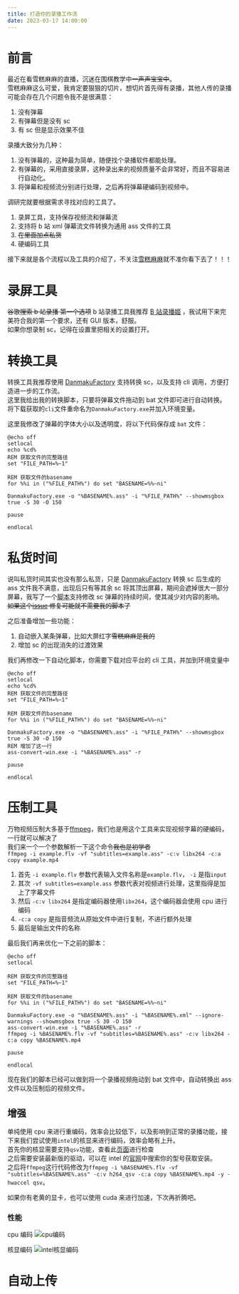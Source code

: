 ```yaml
---
title: 打造你的录播工作流
date: 2023-03-17 14:00:00
---
```


# 前言

最近在看雪糕麻麻的直播，沉迷在围棋教学中~~一声声宝宝中~~。  
雪糕麻麻这么可爱，我肯定要狠狠的切片，想切片首先得有录播，其他人传的录播可能会存在几个问题令我不是很满意：

1. 没有弹幕
2. 有弹幕但是没有 sc
3. 有 sc 但是显示效果不佳

录播大致分为几种：

1. 没有弹幕的，这种最为简单，随便找个录播软件都能处理。
2. 有弹幕的，采用直接录屏，这种录出来的视频质量不会非常好，而且不容易进行自动化。
3. 将弹幕和视频流分别进行处理，之后再将弹幕硬编码到视频中。

调研完就要根据需求寻找对应的工具了。

1. 录屏工具，支持保存视频流和弹幕流
2. 支持将 b 站 xml 弹幕流文件转换为通用 ass 文件的工具
3. ~~在里面加点私货~~
4. 硬编码工具

接下来就是各个流程以及工具的介绍了，不关注[雪糕麻麻](https://live.bilibili.com/27183290)就不准你看下去了！！！

# 录屏工具

~~谷歌搜索 b 站录播 第一个选项~~
b 站录播工具我推荐 [B 站录播姬](https://rec.danmuji.org/) ，我试用下来完美符合我的第一个要求，还有 GUI 版本，舒服。  
如果你想录制 sc，记得在设置里把相关的设置打开。

# 转换工具

转换工具我推荐使用 [DanmakuFactory](https://github.com/hihkm/DanmakuFactory) 支持转换 sc，以及支持 cli 调用，方便打造进一步的工作流。  
这里我给出我的转换脚本，只要将弹幕文件拖动到 bat 文件即可进行自动转换。  
将下载获取的`cli`文件重命名为`DanmakuFactory.exe`并加入环境变量。

这里我修改了弹幕的字体大小以及透明度，将以下代码保存成 `bat` 文件：

```shell
@echo off
setlocal
echo %cd%
REM 获取文件的完整路径
set "FILE_PATH=%~1"

REM 获取文件的basename
for %%i in ("%FILE_PATH%") do set "BASENAME=%%~ni"

DanmakuFactory.exe -o "%BASENAME%.ass" -i "%FILE_PATH%" --showmsgbox true -S 30 -O 150

pause

endlocal
```

# 私货时间

说叫私货时间其实也没有那么私货，只是 [DanmakuFactory](https://github.com/hihkm/DanmakuFactory) 转换 sc 后生成的 ass 文件我不满意，出现后只有等其余 sc 将其顶出屏幕，期间会遮掉很大一部分屏幕，我写了一个[脚本](https://github.com/renmu123/ass-convert)支持修改 sc 弹幕的持续时间，使其减少对内容的影响。  
~~如果这个[issue](https://github.com/hihkm/DanmakuFactory/issues/25) 修复可能就不需要我的脚本了~~

之后准备增加一些功能：

1. 自动嵌入某条弹幕，比如大屏红字~~雪糕麻麻是我的~~
2. 增加 sc 的出现消失的过渡效果

我们再修改一下自动化脚本，你需要下载对应平台的 cli 工具，并加到环境变量中

```shell
@echo off
setlocal
echo %cd%
REM 获取文件的完整路径
set "FILE_PATH=%~1"

REM 获取文件的basename
for %%i in ("%FILE_PATH%") do set "BASENAME=%%~ni"

DanmakuFactory.exe -o "%BASENAME%.ass" -i "%FILE_PATH%" --showmsgbox true -S 30 -O 150
REM 增加了这一行
ass-convert-win.exe -i "%BASENAME%.ass" -r

pause

endlocal
```

# 压制工具

万物视频压制大多基于[ffmpeg](https://ffmpeg.org/download.html)，我们也是用这个工具来实现视频字幕的硬编码，一行就可以解决了  
我们来一个一个参数解析一下这个命令~~我也是初学者~~  
`ffmpeg -i example.flv -vf "subtitles=example.ass" -c:v libx264 -c:a copy example.mp4`

1. 首先 `-i example.flv` 参数代表输入文件名称是`example.flv`， `-i` 是指`input`
2. 其次 `-vf subtitles=example.ass` 参数代表对视频进行处理，这里指得是加上了字幕文件
3. 然后 `-c:v libx264` 是指定编码器使用`libx264`，这个编码器会使用 cpu 进行编码
4. `-c:a copy` 是指音频流从原始文件中进行复制，不进行额外处理
5. 最后是输出文件的名称

最后我们再来优化一下之前的脚本：

```shell
@echo off
setlocal

REM 获取文件的完整路径
set "FILE_PATH=%~1"

REM 获取文件的basename
for %%i in ("%FILE_PATH%") do set "BASENAME=%%~ni"

DanmakuFactory.exe -o "%BASENAME%.ass" -i "%BASENAME%.xml" --ignore-warnings --showmsgbox true -S 30 -O 150
ass-convert-win.exe -i "%BASENAME%.ass" -r
ffmpeg -i %BASENAME%.flv -vf "subtitles=%BASENAME%.ass" -c:v libx264 -c:a copy %BASENAME%.mp4

pause

endlocal
```

现在我们的脚本已经可以做到将一个录播视频拖动到 bat 文件中，自动转换出 ass 文件以及压制后的视频文件。

## 增强

单纯使用 cpu 来进行重编码，效率会比较低下，以及影响到正常的录播功能，接下来我们尝试使用`intel`的核显来进行编码，效率会略有上升。  
首先你的核显需要支持`qsv`功能，查看此[页面](https://www.intel.cn/content/www/cn/zh/support/articles/000029338/graphics.html)进行检查  
之后需要安装最新版的驱动，可以在 intel 的[官网](https://www.intel.cn/content/www/cn/zh/download-center/home.html)中搜索你的型号获取安装。  
之后将`ffmpeg`这行代码修改为`ffmpeg -i %BASENAME%.flv -vf "subtitles=%BASENAME%.ass" -c:v h264_qsv -c:a copy %BASENAME%.mp4 -y -hwaccel qsv`。

如果你有老黄的显卡，也可以使用 cuda 来进行加速，下次再折腾吧。

### 性能

cpu 编码
![cpu编码](https://person-pic-1253385403.cos.ap-shanghai.myqcloud.com/img/Pasted%20image%2020230317105953.png)

核显编码
![intel核显编码](https://person-pic-1253385403.cos.ap-shanghai.myqcloud.com/img/Pasted%20image%2020230317105958.png)

# 自动上传
